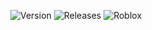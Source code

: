 <div align="center">

![Version](https://img.shields.io/badge/Version-v1.0.1-blue)
![Releases](https://img.shields.io/badge/Release-Stable-brightgreen)
![Roblox](https://img.shields.io/badge/Roblox-%E2%89%A50.570.1-red)

</div>
